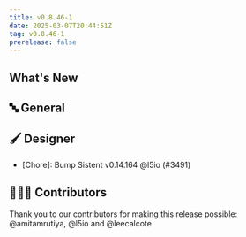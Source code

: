 ```yaml
---
title: v0.8.46-1
date: 2025-03-07T20:44:51Z
tag: v0.8.46-1
prerelease: false
---
```


## What's New
## 🔤 General
## 🖌️ Designer

- [Chore]: Bump Sistent v0.14.164 @l5io (#3491)

## 👨🏽‍💻 Contributors

Thank you to our contributors for making this release possible:
@amitamrutiya, @l5io and @leecalcote
